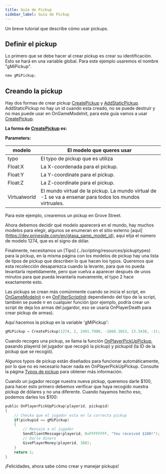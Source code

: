 ```yaml
---
title: Guía de Pickup
sidebar_label: Guía de Pickup
---
```


Un breve tutorial que describe cómo usar pickups.

## Definir el pickup

Lo primero que se debe hacer al crear pickup es crear su identificación. Esto se hará en una variable global. Para este ejemplo usaremos el nombre "gMiPickup".

```c
new gMiPickup;
```

## Creando la pickup

Hay dos formas de crear pickup [CreatePickup](../scripting/functions/CreatePickup) y [AddStaticPickup](../scripting/functions/AddStaticPickup). AddStaticPickup no hay un id cuando esta creado, no se puede destruir y no mas puede usar en OnGameModeInit, para este guía vamos a usar [CreatePickup](../scripting/functions/CreatePickup).

**La forma de [CreatePickup](../scripting/functions/CreatePickup) es:**

**Parameters:**

| modelo       | El modelo que queres usar                                                                                 |
| ------------ | --------------------------------------------------------------------------------------------------------- |
| typo         | El typo de pickup que es utiliza                                                                          |
| Float:X      | La X-coordenada para el pickup.                                                                           |
| Float:Y      | La Y-coordinate para el pickup.                                                                           |
| Float:Z      | La Z-coordinate para el pickup.                                                                           |
| Virtualworld | El mundo virtual de la pickup. La mundo virtual de -1 se va a ensenar para todos los mundos virtruales. |

Para este ejemplo, crearemos un pickup en Grove Street.

Ahora debemos decidir qué modelo aparecerá en el mundo, hay muchos modelos para elegir, algunos se enumeran en el sitio externo [aquí] (https://dev.prineside.com/en/gtasa_samp_model_id), aquí elija el número de modelo 1274, que es el signo de dólar.

Finalmente, necesitamos un [Tipo] (../scripting/resources/pickuptypes) para la pickup, en la misma página con los modelos de pickup hay una lista de tipos de pickup que describen lo que hacen los typos. Queremos que esta recolección desaparezca cuando la levante, para que no pueda levantarla repetidamente, pero que vuelva a aparecer después de unos minutos para que pueda levantarla nuevamente, el typo 2 hace exactamente esto.

Las pickups se crean más comúnmente cuando se inicia el script, en [OnGameModeInit](../scripting/callbacks/OnGameModeInit) o en [OnFilterScriptInit](../scripting/callbacks/OnFilterScriptInit) dependiendo del tipo de la script, también se puede ir en cualquier función (por ejemplo, podría crear un script de deja los armas del jugardor, eso se usaría OnPlayerDeath para crear pickup de armas).

Aquí hacemos la pickup en la variable 'gMiPickup':


```c
gMiPickup = CreatePickup(1274, 2, 2491.7900, -1668.1653, 13.3438, -1);
```

Cuando recoges una pickup, se llama la función [OnPlayerPickUpPickup](../scripting/callbacks/OnPlayerPickUpPickup), pasando playerid (el jugador que recogió la pickup) y pickupid (la ID de la pickup que se recogió). 

Algunos typos de pickup están diseñados para funcionar automáticamente, por lo que no es necesario hacer nada en OnPlayerPickUpPickup. Consulte la página [Typos de pickup](../scripting/resources/pickuptypes) para obtener más información.

Cuando un jugador recoge nuestra nueva pickup, queremos darle $100, para hacer esto primero debemos verificar que haya recogido nuestra pickup de dólares y no una diferente. Cuando hayamos hecho eso, podemos darles los $100:

```c
public OnPlayerPickUpPickup(playerid, pickupid)
{
    // Checka que el jugador esta en la correcta pickup
    if(pickupid == gMiPickup)
    {
        // Mensaje a al jugador
        SendClientMessage(playerid, 0xFFFFFFFF, "You received $100!");
        // Darle dinero
        GivePlayerMoney(playerid, 100);
    }
    return 1;
}
```

¡Felicidades, ahora sabe cómo crear y manejar pickups!
